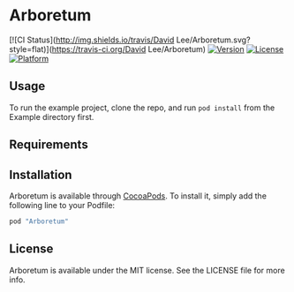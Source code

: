 # Arboretum

[![CI Status](http://img.shields.io/travis/David Lee/Arboretum.svg?style=flat)](https://travis-ci.org/David Lee/Arboretum)
[![Version](https://img.shields.io/cocoapods/v/Arboretum.svg?style=flat)](http://cocoapods.org/pods/Arboretum)
[![License](https://img.shields.io/cocoapods/l/Arboretum.svg?style=flat)](http://cocoapods.org/pods/Arboretum)
[![Platform](https://img.shields.io/cocoapods/p/Arboretum.svg?style=flat)](http://cocoapods.org/pods/Arboretum)

## Usage

To run the example project, clone the repo, and run `pod install` from the Example directory first.

## Requirements

## Installation

Arboretum is available through [CocoaPods](http://cocoapods.org). To install
it, simply add the following line to your Podfile:

```ruby
pod "Arboretum"
```


## License

Arboretum is available under the MIT license. See the LICENSE file for more info.
